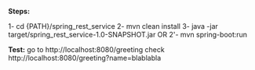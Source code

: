 **Steps:**

1- cd {PATH}/spring_rest_service
2- mvn clean install
3- java -jar target/spring_rest_service-1.0-SNAPSHOT.jar 
OR
2'- mvn spring-boot:run

**Test:**
go to http://localhost:8080/greeting
check http://localhost:8080/greeting?name=blablabla


